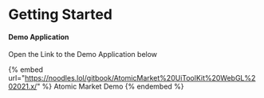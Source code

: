 # Getting Started

#### Demo Application

Open the Link to the Demo Application below

{% embed url="https://noodles.lol/gitbook/AtomicMarket%20UiToolKit%20WebGL%202021.x/" %}
Atomic Market Demo
{% endembed %}
